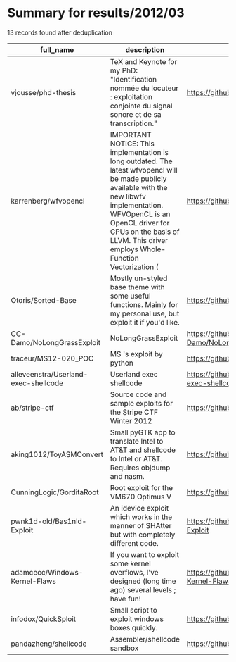 
# Summary for results/2012/03
    
13 records found after deduplication

| full_name | description | html_url | matched_list | matched_count | pushed_at | size | stargazers_count | language | forks_count |
|--------------------------------------|------------------------------------------------------------------------------------------------------------------------------------------------------------------------------------------------------------------------------------------------------------------|---------------------------------------------------------|-----------------------|-----------------|---------------------------|--------|--------------------|------------|---------------|
| vjousse/phd-thesis | TeX and Keynote for my PhD: "Identification nommée du locuteur : exploitation conjointe du signal sonore et de sa transcription." | https://github.com/vjousse/phd-thesis | ['exploit'] | 1 | 2012-03-07 12:37:43+00:00 | 50448 | 2 | Shell | 0 |
| karrenberg/wfvopencl | IMPORTANT NOTICE: This implementation is long outdated. The latest wfvopencl will be made publicly available with the new libwfv implementation. WFVOpenCL is an OpenCL driver for CPUs on the basis of LLVM. This driver employs Whole-Function Vectorization ( | https://github.com/karrenberg/wfvopencl | ['exploit'] | 1 | 2012-03-29 11:44:23+00:00 | 10981 | 14 | C | 3 |
| Otoris/Sorted-Base | Mostly un-styled base theme with some useful functions. Mainly for my personal use, but exploit it if you'd like. | https://github.com/Otoris/Sorted-Base | ['exploit'] | 1 | 2012-03-09 03:29:45+00:00 | 260 | 1 | PHP | 0 |
| CC-Damo/NoLongGrassExploit | NoLongGrassExploit | https://github.com/CC-Damo/NoLongGrassExploit | ['exploit'] | 1 | 2012-03-01 22:27:46+00:00 | 108 | 1 | nan | 0 |
| traceur/MS12-020_POC | MS 's exploit by python | https://github.com/traceur/MS12-020_POC | ['exploit'] | 1 | 2012-03-16 12:55:10+00:00 | 89 | 2 | Python | 5 |
| alleveenstra/Userland-exec-shellcode | Userland exec shellcode | https://github.com/alleveenstra/Userland-exec-shellcode | ['shellcode'] | 1 | 2012-03-18 10:57:37+00:00 | 96 | 1 | C | 0 |
| ab/stripe-ctf | Source code and sample exploits for the Stripe CTF Winter 2012 | https://github.com/ab/stripe-ctf | ['exploit'] | 1 | 2012-03-19 23:14:26+00:00 | 100 | 32 | C | 23 |
| aking1012/ToyASMConvert | Small pyGTK app to translate Intel to AT&T and shellcode to Intel or AT&T. Requires objdump and nasm. | https://github.com/aking1012/ToyASMConvert | ['shellcode'] | 1 | 2012-03-21 12:20:43+00:00 | 92 | 0 | Python | 0 |
| CunningLogic/GorditaRoot | Root exploit for the VM670 Optimus V | https://github.com/CunningLogic/GorditaRoot | ['exploit'] | 1 | 2012-03-24 22:00:41+00:00 | 4182 | 3 | Shell | 1 |
| pwnk1d-old/Bas1nld-Exploit | An idevice exploit which works in the manner of SHAtter but with completely different code. | https://github.com/pwnk1d-old/Bas1nld-Exploit | ['exploit'] | 1 | 2012-03-30 02:26:40+00:00 | 88 | 1 | nan | 0 |
| adamcecc/Windows-Kernel-Flaws | If you want to exploit some kernel overflows, I've designed (long time ago) several levels ; have fun! | https://github.com/adamcecc/Windows-Kernel-Flaws | ['exploit'] | 1 | 2012-03-02 19:32:27+00:00 | 169 | 10 | C | 10 |
| infodox/QuickSploit | Small script to exploit windows boxes quickly. | https://github.com/infodox/QuickSploit | ['exploit', 'sploit'] | 2 | 2012-03-26 06:15:41+00:00 | 72 | 2 | nan | 7 |
| pandazheng/shellcode | Assembler/shellcode sandbox | https://github.com/pandazheng/shellcode | ['shellcode'] | 1 | 2012-03-01 19:43:44+00:00 | 92 | 0 | Assembly | 0 |
